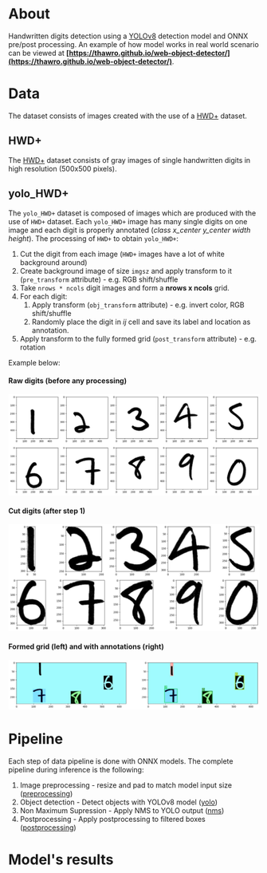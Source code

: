 # **About**
Handwritten digits detection using a [YOLOv8](https://docs.ultralytics.com/modes/) detection model and ONNX pre/post processing.
An example of how model works in real world scenario can be viewed at **[https://thawro.github.io/web-object-detector/](https://thawro.github.io/web-object-detector/)**.

# **Data**
The dataset consists of images created with the use of a [HWD+](https://www.ncbi.nlm.nih.gov/pmc/articles/PMC9702948/) dataset.

## HWD+
The [HWD+](https://www.ncbi.nlm.nih.gov/pmc/articles/PMC9702948/) dataset consists of gray images of single handwritten digits in high resolution (500x500 pixels).

## yolo_HWD+
The `yolo_HWD+` dataset is composed of images which are produced with the use of `HWD+` dataset. Each `yolo_HWD+` image has many single digits on one image and each digit is properly annotated (*class x_center y_center width height*). The processing of `HWD+` to obtain `yolo_HWD+`:
1. Cut the digit from each image (`HWD+` images have a lot of white background around)
2. Create background image of size `imgsz` and apply transform to it (`pre_transform` attribute) - e.g. RGB shift/shuffle
3. Take `nrows * ncols` digit images and form a **nrows x ncols** grid.
4. For each digit:
   1. Apply transform (`obj_transform` attribute) - e.g. invert color, RGB shift/shuffle
   2. Randomly place the digit in *ij* cell and save its label and location as annotation. 
5. Apply transform to the fully formed grid (`post_transform` attribute) - e.g. rotation

Example below:

#### Raw digits (before any processing)
![raw](img/raw.jpeg)

#### Cut digits (after step 1)
![cut](img/cut.jpeg)

#### Formed grid (left) and with annotations (right)
![yolo_example](img/yolo_example.jpeg)


# **Pipeline**
Each step of data pipeline is done with ONNX models. The complete pipeline during inference is the following:
1. Image preprocessing - resize and pad to match model input size ([preprocessing](models/preprocessing.onnx))
2. Object detection - Detect objects with YOLOv8 model ([yolo](models/yolo.onnx))
3. Non Maximum Supression - Apply NMS to YOLO output ([nms](models/nms.onnx))
4. Postprocessing - Apply postprocessing to filtered boxes ([postprocessing](models/postprocessing.onnx))


# **Model's results**
